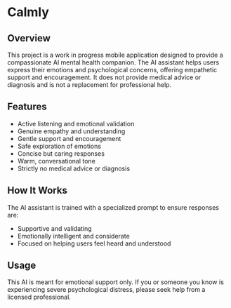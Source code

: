 # Calmly

## Overview
This project is a work in progress mobile application designed to provide a compassionate AI mental health companion. The AI assistant helps users express their emotions and psychological concerns, offering empathetic support and encouragement. It does not provide medical advice or diagnosis and is not a replacement for professional help.

## Features
- Active listening and emotional validation
- Genuine empathy and understanding
- Gentle support and encouragement
- Safe exploration of emotions
- Concise but caring responses
- Warm, conversational tone
- Strictly no medical advice or diagnosis

## How It Works
The AI assistant is trained with a specialized prompt to ensure responses are:
- Supportive and validating
- Emotionally intelligent and considerate
- Focused on helping users feel heard and understood

## Usage
This AI is meant for emotional support only. If you or someone you know is experiencing severe psychological distress, please seek help from a licensed professional.
